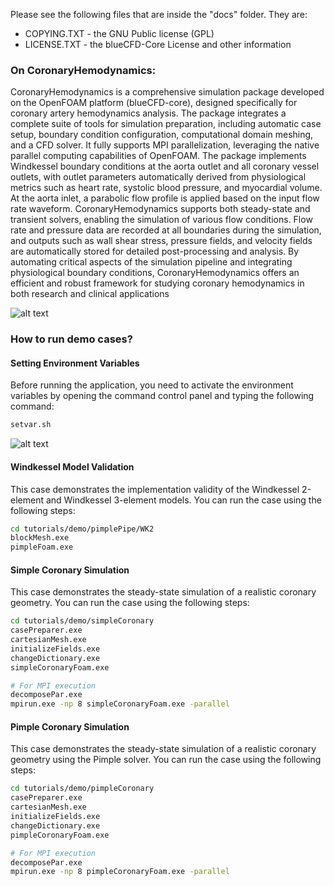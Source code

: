 Please see the following files that are inside the "docs" folder. They are:
 - COPYING.TXT - the GNU Public license (GPL)
 - LICENSE.TXT - the blueCFD-Core License and other information

### On CoronaryHemodynamics:

CoronaryHemodynamics is a comprehensive simulation package developed on the OpenFOAM platform (blueCFD-core),
designed specifically for coronary artery hemodynamics analysis. The package integrates a complete suite of 
tools for simulation preparation, including automatic case setup, boundary condition configuration, computational 
domain meshing, and a CFD solver. It fully supports MPI parallelization, leveraging the native parallel computing 
capabilities of OpenFOAM. The package implements Windkessel boundary conditions at the aorta outlet and all 
coronary vessel outlets, with outlet parameters automatically derived from physiological metrics such as heart 
rate, systolic blood pressure, and myocardial volume. At the aorta inlet, a parabolic flow profile is applied 
based on the input flow rate waveform. CoronaryHemodynamics supports both steady-state and transient solvers, 
enabling the simulation of various flow conditions. Flow rate and pressure data are recorded at all boundaries 
during the simulation, and outputs such as wall shear stress, pressure fields, and velocity fields are automatically 
stored for detailed post-processing and analysis. By automating critical aspects of the simulation pipeline 
and integrating physiological boundary conditions, CoronaryHemodynamics offers an efficient and robust framework for 
studying coronary hemodynamics in both research and clinical applications

![alt text](coronary_pulse.gif)

### How to run demo cases?
#### Setting Environment Variables
Before running the application, you need to activate the environment variables by opening the command control panel and typing the following command:
```bash
setvar.sh
```
![alt text](how_to_use.gif)

#### Windkessel Model Validation

This case demonstrates the implementation validity of the Windkessel 2-element and Windkessel 3-element models. You can run the case using the following steps:

```bash
cd tutorials/demo/pimplePipe/WK2
blockMesh.exe
pimpleFoam.exe
```

#### Simple Coronary Simulation

This case demonstrates the steady-state simulation of a realistic coronary geometry. You can run the case using the following steps:

```bash
cd tutorials/demo/simpleCoronary
casePreparer.exe
cartesianMesh.exe
initializeFields.exe
changeDictionary.exe
simpleCoronaryFoam.exe

# For MPI execution
decomposePar.exe
mpirun.exe -np 8 simpleCoronaryFoam.exe -parallel
```

#### Pimple Coronary Simulation

This case demonstrates the steady-state simulation of a realistic coronary geometry using the Pimple solver. You can run the case using the following steps:

```bash
cd tutorials/demo/pimpleCoronary
casePreparer.exe
cartesianMesh.exe
initializeFields.exe
changeDictionary.exe
pimpleCoronaryFoam.exe

# For MPI execution
decomposePar.exe
mpirun.exe -np 8 pimpleCoronaryFoam.exe -parallel
```
